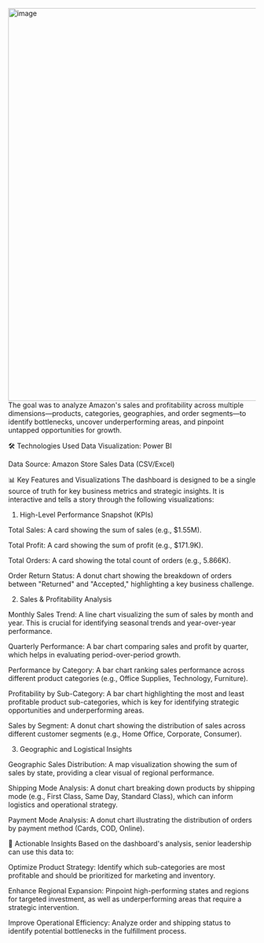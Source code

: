 <img width="1427" height="799" alt="image" src="https://github.com/user-attachments/assets/ed371953-7dff-47b8-ad35-e49026a73c22" />
The goal was to analyze Amazon's sales and profitability across multiple dimensions—products, categories, geographies, and order segments—to identify bottlenecks, uncover underperforming areas, and pinpoint untapped opportunities for growth.

🛠️ Technologies Used
Data Visualization: Power BI

Data Source: Amazon Store Sales Data (CSV/Excel)

📊 Key Features and Visualizations
The dashboard is designed to be a single source of truth for key business metrics and strategic insights. It is interactive and tells a story through the following visualizations:

1. High-Level Performance Snapshot (KPIs)

Total Sales: A card showing the sum of sales (e.g., $1.55M).

Total Profit: A card showing the sum of profit (e.g., $171.9K).

Total Orders: A card showing the total count of orders (e.g., 5.866K).

Order Return Status: A donut chart showing the breakdown of orders between "Returned" and "Accepted," highlighting a key business challenge.

2. Sales & Profitability Analysis

Monthly Sales Trend: A line chart visualizing the sum of sales by month and year. This is crucial for identifying seasonal trends and year-over-year performance.

Quarterly Performance: A bar chart comparing sales and profit by quarter, which helps in evaluating period-over-period growth.

Performance by Category: A bar chart ranking sales performance across different product categories (e.g., Office Supplies, Technology, Furniture).

Profitability by Sub-Category: A bar chart highlighting the most and least profitable product sub-categories, which is key for identifying strategic opportunities and underperforming areas.

Sales by Segment: A donut chart showing the distribution of sales across different customer segments (e.g., Home Office, Corporate, Consumer).

3. Geographic and Logistical Insights

Geographic Sales Distribution: A map visualization showing the sum of sales by state, providing a clear visual of regional performance.

Shipping Mode Analysis: A donut chart breaking down products by shipping mode (e.g., First Class, Same Day, Standard Class), which can inform logistics and operational strategy.

Payment Mode Analysis: A donut chart illustrating the distribution of orders by payment method (Cards, COD, Online).

🚀 Actionable Insights
Based on the dashboard's analysis, senior leadership can use this data to:

Optimize Product Strategy: Identify which sub-categories are most profitable and should be prioritized for marketing and inventory.

Enhance Regional Expansion: Pinpoint high-performing states and regions for targeted investment, as well as underperforming areas that require a strategic intervention.

Improve Operational Efficiency: Analyze order and shipping status to identify potential bottlenecks in the fulfillment process.

